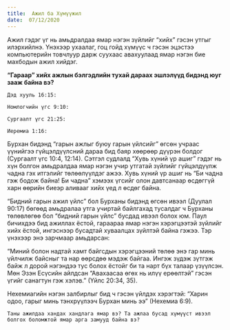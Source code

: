 ```yaml
---
title:  Ажил ба Хүмүүжил
date:  07/12/2020
---
```


Ажил гэдэг үг нь амьдралдаа ямар нэгэн зүйлийг “хийх” гэсэн утгыг илэрхийлнэ. Үнэхээр ухаалаг, гоц гойд хүмүүс ч гэсэн эцэстээ компьютерийн товчлуур дарж суухаас авахуулаад ямар нэгэн бие махбодын ажил хийдэг.

**“Гараар” хийх ажлын бэлгэдлийн тухай дараах эшлэлүүд бидэнд юуг зааж байна вэ?**

`Дэд хууль 16:15:`

`Номлогчийн үгс 9:10:`

`Сургаалт үгс 21:25:`

`Иеремиа 1:16:`

Бурхан бидэнд “гарын ажлыг буюу гарын үйлсийг” өгсөн учраас үүнийгээ гүйцэлдүүлсний дараа бид баяр хөөрөөр дүүрэн болдог (Сургаалт үгс 10:4, 12:14). Сэтгэл судлалд “Хувь хүний үр ашиг” гэдэг нь хүн болгон амьдралдаа ямар нэгэн учир утгатай зүйлийг гүйцэлдүүлж чадна гэх итгэлийг төлөөлүүлдэг ажээ. Хувь хүний үр ашиг нь “Би чадна гэж бодож байна! Би чадна” хэмээх үгсийг олон давтсанаар өсдөггүй харн өөрийн биеэр аливааг хийх үед л өсдөг байна.

“Бидний гарын ажил үйлс” бол Бурханы бидэнд өгсөн ивээл (Дуулал 90:17) бөгөөд амьдралаа утга учиртай байлгахад тусалдаг ч Бурханы төлөвлөгөө бол “бидний гарын үйлс” бусдад ивээл болох юм. Паул бичихдээ бид ажиллах ёстой, гараараа ямар нэгэн хэрэгцээтэй зүйлийг хийх ёстой, ингэснээр бусадтай хуваалцах зүйлтэй байна гэжээ. Тэр үнэхээр энэ зарчмаар амьдарсан:

“Миний болон надтай хамт байгсдын хэрэгцээний төлөө энэ гар минь үйлчилж байсныг та нар өөрсдөө мэдэж байгаа. Ингэж зүдэж зүтгэж байж л дорой нэгэндээ тус болох ёстойг би та нарт бүх талаар үзүүлсэн. Мөн Эзэн Есүсийн айлдсан “Авахаасаа өгөх нь илүү ерөөлтэй” гэсэн үгийг санагтун гэж хэлэв.” (Үйлс 20:34, 35).

Нехемиагийн нэгэн залбирлыг бид ч гэсэн үйлдэх хэрэгтэй: “Харин одоо, гарыг минь тэнхрүүлээч Бурхан минь ээ” (Нехемиа 6:9).

`Таны ажилдаа хандах хандлага ямар вэ? Та ажлаа бусад хүмүүст ивээл болгох боломжтой ямар арга замууд байна вэ?`